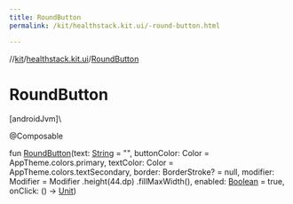 ```yaml
---
title: RoundButton
permalink: /kit/healthstack.kit.ui/-round-button.html

---
```

//[kit](../../index.html)/[healthstack.kit.ui](index.html)/[RoundButton](-round-button.html)



# RoundButton



[androidJvm]\




@Composable



fun [RoundButton](-round-button.html)(text: [String](https://kotlinlang.org/api/latest/jvm/stdlib/kotlin/-string/index.html) = &quot;&quot;, buttonColor: Color = AppTheme.colors.primary, textColor: Color = AppTheme.colors.textSecondary, border: BorderStroke? = null, modifier: Modifier = Modifier
        .height(44.dp)
        .fillMaxWidth(), enabled: [Boolean](https://kotlinlang.org/api/latest/jvm/stdlib/kotlin/-boolean/index.html) = true, onClick: () -&gt; [Unit](https://kotlinlang.org/api/latest/jvm/stdlib/kotlin/-unit/index.html))




